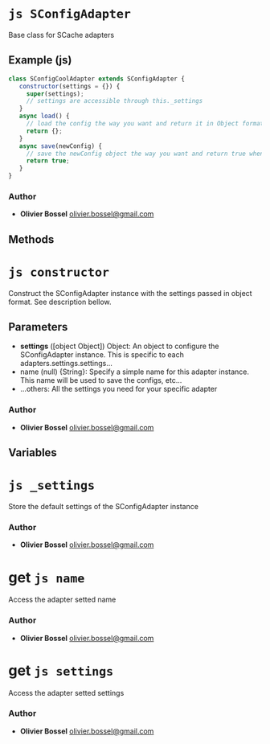 


<!-- @namespace    sugar.js.config.adapters -->

# ```js SConfigAdapter ```


Base class for SCache adapters



## Example (js)

```js
class SConfigCoolAdapter extends SConfigAdapter {
   constructor(settings = {}) {
     super(settings);
     // settings are accessible through this._settings
   }
   async load() {
     // load the config the way you want and return it in Object format
     return {};
   }
   async save(newConfig) {
     // save the newConfig object the way you want and return true when all it ok
     return true;
   }
}
```


### Author
- **Olivier Bossel** <a href="mailto:olivier.bossel@gmail.com">olivier.bossel@gmail.com</a> 


## Methods




# ```js constructor ```


Construct the SConfigAdapter instance with the settings passed in object format. See description bellow.

## Parameters

- **settings** ([object Object]) Object: An object to configure the SConfigAdapter instance. This is specific to each adapters.settings.settings...
- name (null) {String}: Specify a simple name for this adapter instance. This name will be used to save the configs, etc...
- ...others: All the settings you need for your specific adapter




### Author
- **Olivier Bossel** <a href="mailto:olivier.bossel@gmail.com">olivier.bossel@gmail.com</a> 


## Variables




# ```js _settings ```


Store the default settings of the SConfigAdapter instance



### Author
- **Olivier Bossel** <a href="mailto:olivier.bossel@gmail.com">olivier.bossel@gmail.com</a> 





# get ```js name ```


Access the adapter setted name



### Author
- **Olivier Bossel** <a href="mailto:olivier.bossel@gmail.com">olivier.bossel@gmail.com</a> 





# get ```js settings ```


Access the adapter setted settings



### Author
- **Olivier Bossel** <a href="mailto:olivier.bossel@gmail.com">olivier.bossel@gmail.com</a> 

